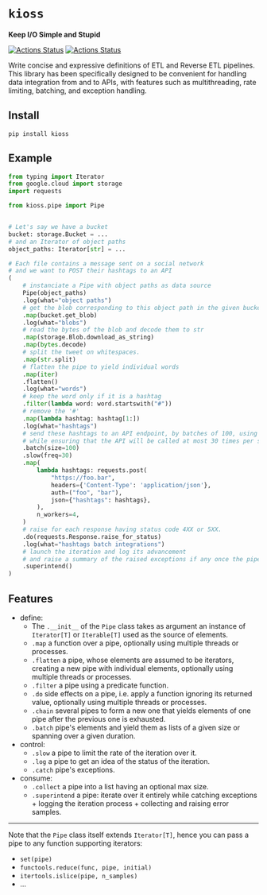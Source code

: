 # `kioss`
**Keep I/O Simple and Stupid**

[![Actions Status](https://github.com/bonnal-enzo/kioss/workflows/test/badge.svg)](https://github.com/bonnal-enzo/kioss/actions) [![Actions Status](https://github.com/bonnal-enzo/kioss/workflows/PyPI/badge.svg)](https://github.com/bonnal-enzo/kioss/actions)

Write concise and expressive definitions of ETL and Reverse ETL pipelines. This library has been specifically designed to be convenient for handling data integration from and to APIs, with features such as multithreading, rate limiting, batching, and exception handling.

## Install

`pip install kioss`

## Example

```python
from typing import Iterator
from google.cloud import storage
import requests

from kioss.pipe import Pipe


# Let's say we have a bucket
bucket: storage.Bucket = ...
# and an Iterator of object paths
object_paths: Iterator[str] = ...

# Each file contains a message sent on a social network
# and we want to POST their hashtags to an API
(
    # instanciate a Pipe with object paths as data source
    Pipe(object_paths)
    .log(what="object paths")
    # get the blob corresponding to this object path in the given bucket
    .map(bucket.get_blob)
    .log(what="blobs")
    # read the bytes of the blob and decode them to str
    .map(storage.Blob.download_as_string)
    .map(bytes.decode)
    # split the tweet on whitespaces.
    .map(str.split)
    # flatten the pipe to yield individual words
    .map(iter)
    .flatten()
    .log(what="words")
    # keep the word only if it is a hashtag
    .filter(lambda word: word.startswith("#"))
    # remove the '#'
    .map(lambda hashtag: hashtag[1:])
    .log(what="hashtags")
    # send these hashtags to an API endpoint, by batches of 100, using 4 threads,
    # while ensuring that the API will be called at most 30 times per second.
    .batch(size=100)
    .slow(freq=30)
    .map(
        lambda hashtags: requests.post(
            "https://foo.bar",
            headers={'Content-Type': 'application/json'},
            auth=("foo", "bar"),
            json={"hashtags": hashtags},
        ),
        n_workers=4,
    )
    # raise for each response having status code 4XX or 5XX.
    .do(requests.Response.raise_for_status)
    .log(what="hashtags batch integrations")
    # launch the iteration and log its advancement
    # and raise a summary of the raised exceptions if any once the pipe is exhausted.
    .superintend()
)
```

## Features
- define:
    - The `.__init__` of the `Pipe` class takes as argument an instance of `Iterator[T]` or `Iterable[T]` used as the source of elements.
    - `.map` a function over a pipe, optionally using multiple threads or processes.
    - `.flatten` a pipe, whose elements are assumed to be iterators, creating a new pipe with individual elements, optionally using multiple threads or processes.
    - `.filter` a pipe using a predicate function.
    - `.do` side effects on a pipe, i.e. apply a function ignoring its returned value, optionally using multiple threads or processes.
    - `.chain` several pipes to form a new one that yields elements of one pipe after the previous one is exhausted.
    - `.batch` pipe's elements and yield them as lists of a given size or spanning over a given duration.
- control:
    - `.slow` a pipe to limit the rate of the iteration over it.
    - `.log` a pipe to get an idea of the status of the iteration.
    - `.catch` pipe's exceptions.
- consume:
    - `.collect` a pipe into a list having an optional max size.
    - `.superintend` a pipe: iterate over it entirely while catching exceptions + logging the iteration process + collecting and raising error samples.
-----
Note that the `Pipe` class itself extends `Iterator[T]`, hence you can pass a pipe to any function supporting iterators:
- `set(pipe)`
- `functools.reduce(func, pipe, initial)`
- `itertools.islice(pipe, n_samples)`
- ...
  
